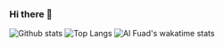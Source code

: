### Hi there 👋

<!--
**Fuad9/Fuad9** is a ✨ _special_ ✨ repository because its `README.md` (this file) appears on your GitHub profile.

Here are some ideas to get you started:

- 🔭 I’m currently working on ...
- 🌱 I’m currently learning ...
- 👯 I’m looking to collaborate on ...
- 🤔 I’m looking for help with ...
- 💬 Ask me about ...
- 📫 How to reach me: ...
- 😄 Pronouns: ...
- ⚡ Fun fact: ...
-->

![Github stats](https://github-readme-stats.vercel.app/api?username=Fuad9&show_icons=true&theme=highcontrast)
![Top Langs](https://github-readme-stats.vercel.app/api/top-langs/?username=Fuad9&langs_count=7)
![Al Fuad's wakatime stats](https://github-readme-stats.vercel.app/api/wakatime?username=devFuad)
